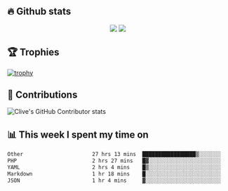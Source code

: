 ## &#128293; Github stats

<!-- GitHub Readme Streak Stats - https://github.com/DenverCoder1/github-readme-streak-stats -->
<p align="center">

<picture>
  <source 
    srcset="https://github-readme-stats.vercel.app/api?username=clivewalkden&count_private=true&show_icons=true&theme=darcula"
    media="(prefers-color-scheme: dark)"
  />
  <source
    srcset="https://github-readme-stats.vercel.app/api?username=clivewalkden&count_private=true&show_icons=true&theme=calm"
    media="(prefers-color-scheme: light), (prefers-color-scheme: no-preference)"
  />
  <img src="https://github-readme-stats.vercel.app/api?username=clivewalkden&count_private=true&show_icons=true&theme=darcula" />
</picture>

<a href="https://git.io/streak-stats" target="_blank">
  <img src="http://github-readme-streak-stats.herokuapp.com?user=clivewalkden&theme=darcula&date_format=j%20M%5B%20Y%5D" />
</a>

</p>

## &#127942; Trophies
[![trophy](https://github-profile-trophy.vercel.app/?username=clivewalkden&theme=onedark)](https://github.com/clivewalkden/github-profile-trophy)

## &#129309; Contributions
![Clive's GitHub Contributor stats](https://github-contributor-stats.vercel.app/api?username=clivewalkden)

## &#128202; This week I spent my time on
<!--START_SECTION:waka-->

```txt
Other                      27 hrs 13 mins  █████████████████▒░░░░░░░   69.87 %
PHP                        2 hrs 27 mins   █▓░░░░░░░░░░░░░░░░░░░░░░░   06.31 %
YAML                       2 hrs 4 mins    █▒░░░░░░░░░░░░░░░░░░░░░░░   05.34 %
Markdown                   1 hr 18 mins    █░░░░░░░░░░░░░░░░░░░░░░░░   03.34 %
JSON                       1 hr 4 mins     ▓░░░░░░░░░░░░░░░░░░░░░░░░   02.74 %
```

<!--END_SECTION:waka-->
